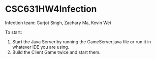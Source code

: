 # CSC631HW4Infection

Infection team: Gurjot Singh, Zachary Ma, Kevin Wei

To start:
1. Start the Java Server by running the GameServer.java file or run it in whatever IDE you are using.
2. Build the Client Game twice and start them.